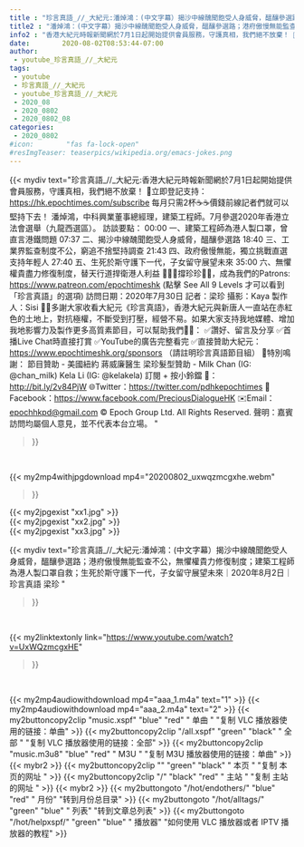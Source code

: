```yaml
---
title : "珍言真語_//_大紀元:潘焯鴻：(中文字幕）揭沙中線醜聞飽受人身威脅，醞釀參選路；港府傲慢無能監查不公，無懼權貴力修復制度；建築工程師為港人製口罩自救；生死於斯守護下一代，子女留守展望未來｜2020年8月2日｜珍言真語 梁珍 "
title2 : "潘焯鴻：(中文字幕）揭沙中線醜聞飽受人身威脅，醞釀參選路；港府傲慢無能監查不公，無懼權貴力修復制度；建築工程師為港人製口罩自救；生死於斯守護下一代，子女留守展望未來｜2020年8月2日｜珍言真語 梁珍 "
info2 : "香港大紀元時報新聞網於7月1日起開始提供會員服務，守護真相，我們絕不放棄！ 💎立即登記支持：https://hk.epochtimes.com/subscribe 每月只需2杯☕☕價錢前線記者們就可以堅持下去！  潘焯鴻，中科興業董事總經理，建築工程師。7月參選2020年香港立法會選舉（九龍西選區）。   訪談要點： 00:00  一、建築工程師為港人製口罩，曾直言港鐵問題 07:37  二、揭沙中線醜聞飽受人身威脅，醞釀參選路 18:40  三、工業界監查制度不公，窮追不捨堅持調查 21:43  四、政府傲慢無能，獨立挑戰直選支持年輕人 27:40  五、生死於斯守護下一代，子女留守展望未來 35:00  六、無懼權貴盡力修復制度，替天行道捍衛港人利益  🙋🏼‍♂️撐珍珍💪🏻，成為我們的Patrons: https://www.patreon.com/epochtimeshk  (點擊  See All 9 Levels  才可以看到「珍言真語」的選項)  訪問日期：2020年7月30日  記者：梁珍  攝影：Kaya 製作人：Sisi  🙏🏻多謝大家收看大紀元《珍言真語》，香港大紀元與新唐人一直站在赤紅色的土地上，對抗極權，不斷受到打壓，經營不易。如果大家支持我地媒體、增加我地影響力及製作更多高質素節目，可以幫助我們💪🏻： ✅讚好、留言及分享 ✅首播Live Chat時直接打賞 ✅YouTube的廣告完整看完  ✅直接贊助大紀元：https://www.epochtimeshk.org/sponsors （請註明珍言真語節目組）  💐特別鳴謝： 節目贊助 - 美國紐約 蔣威廉醫生 梁珍髮型贊助 - Milk Chan (IG: @chan_milk)   Kela Li (IG: @kelakela)  訂閱 + 按小鈴鐺 🔔：http://bit.ly/2v84PjW 🌐Twitter：https://twitter.com/pdhkepochtimes 👥Facebook：https://www.facebook.com/PreciousDialogueHK ✉️Email：epochhkpd@gmail.com  © Epoch Group Ltd. All Rights Reserved.  聲明：嘉賓訪問均屬個人意見，並不代表本台立場。 "
date:        2020-08-02T08:53:44-07:00
author:
 - youtube_珍言真語_//_大紀元
tags:
 - youtube
 - 珍言真語_//_大紀元
 - youtube_珍言真語_//_大紀元
 - 2020_08
 - 2020_0802
 - 2020_0802_08
categories:
 - 2020_0802
#icon:        "fas fa-lock-open"
#resImgTeaser: teaserpics/wikipedia.org/emacs-jokes.png
---
```


{{< mydiv text="珍言真語_//_大紀元:香港大紀元時報新聞網於7月1日起開始提供會員服務，守護真相，我們絕不放棄！ 💎立即登記支持：https://hk.epochtimes.com/subscribe 每月只需2杯☕☕價錢前線記者們就可以堅持下去！  潘焯鴻，中科興業董事總經理，建築工程師。7月參選2020年香港立法會選舉（九龍西選區）。   訪談要點： 00:00  一、建築工程師為港人製口罩，曾直言港鐵問題 07:37  二、揭沙中線醜聞飽受人身威脅，醞釀參選路 18:40  三、工業界監查制度不公，窮追不捨堅持調查 21:43  四、政府傲慢無能，獨立挑戰直選支持年輕人 27:40  五、生死於斯守護下一代，子女留守展望未來 35:00  六、無懼權貴盡力修復制度，替天行道捍衛港人利益  🙋🏼‍♂️撐珍珍💪🏻，成為我們的Patrons: https://www.patreon.com/epochtimeshk  (點擊  See All 9 Levels  才可以看到「珍言真語」的選項)  訪問日期：2020年7月30日  記者：梁珍  攝影：Kaya 製作人：Sisi  🙏🏻多謝大家收看大紀元《珍言真語》，香港大紀元與新唐人一直站在赤紅色的土地上，對抗極權，不斷受到打壓，經營不易。如果大家支持我地媒體、增加我地影響力及製作更多高質素節目，可以幫助我們💪🏻： ✅讚好、留言及分享 ✅首播Live Chat時直接打賞 ✅YouTube的廣告完整看完  ✅直接贊助大紀元：https://www.epochtimeshk.org/sponsors （請註明珍言真語節目組）  💐特別鳴謝： 節目贊助 - 美國紐約 蔣威廉醫生 梁珍髮型贊助 - Milk Chan (IG: @chan_milk)   Kela Li (IG: @kelakela)  訂閱 + 按小鈴鐺 🔔：http://bit.ly/2v84PjW 🌐Twitter：https://twitter.com/pdhkepochtimes 👥Facebook：https://www.facebook.com/PreciousDialogueHK ✉️Email：epochhkpd@gmail.com  © Epoch Group Ltd. All Rights Reserved.  聲明：嘉賓訪問均屬個人意見，並不代表本台立場。 "
>}}
<br>


{{< my2mp4withjpgdownload mp4="20200802_uxwqzmcgxhe.webm"
>}}

{{< my2jpgexist "xx1.jpg" >}}<br>
{{< my2jpgexist "xx2.jpg" >}}<br>
{{< my2jpgexist "xx3.jpg" >}}<br>



{{< mydiv text="珍言真語_//_大紀元:潘焯鴻：(中文字幕）揭沙中線醜聞飽受人身威脅，醞釀參選路；港府傲慢無能監查不公，無懼權貴力修復制度；建築工程師為港人製口罩自救；生死於斯守護下一代，子女留守展望未來｜2020年8月2日｜珍言真語 梁珍 "
>}}
<br>

{{< my2linktextonly link="https://www.youtube.com/watch?v=UxWQzmcgxHE"
>}}


<br>

{{< my2mp4audiowithdownload mp4="aaa_1.m4a"    text="1" >}}
{{< my2mp4audiowithdownload mp4="aaa_2.m4a"    text="2" >}}
{{< my2buttoncopy2clip "music.xspf"        "blue"   "red"    " 单曲 "  "复制 VLC 播放器使用的链接：单曲" >}} {{< my2buttoncopy2clip "/all.xspf"         "green"  "black"  " 全部 "  "复制 VLC 播放器使用的链接：全部" >}} {{< my2buttoncopy2clip "music.m3u8"        "blue"   "red"    " M3U  "    "复制 M3U 播放器使用的链接：单曲" >}} {{< mybr2 >}} {{< my2buttoncopy2clip ""                  "green"  "black"  " 本页 "    "复制 本页的网址 " >}} {{< my2buttoncopy2clip "/"                 "black"  "red"    " 主站 "    "复制 主站的网址 " >}} {{< mybr2 >}} {{< my2buttongoto      "/hot/endothers/"   "blue"   "red"    " 月份"   "转到月份总目录" >}} {{< my2buttongoto      "/hot/alltags/"     "green"  "blue"   " 列表"   "转到文章总列表" >}} {{< my2buttongoto      "/hot/helpxspf/"    "green"  "blue"   " 播放器" "如何使用 VLC 播放器或者 IPTV 播放器的教程" >}} 
